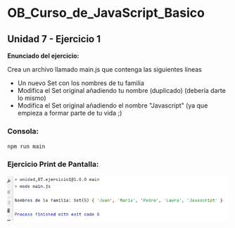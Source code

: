 # OB_Curso_de_JavaScript_Basico
## Unidad 7 - Ejercicio 1

**Enunciado del ejercicio:**

Crea un archivo llamado main.js que contenga las siguientes líneas

- Un nuevo Set con los nombres de tu familia
- Modifica el Set original añadiendo tu nombre (duplicado) (debería darte lo mismo)
- Modifica el Set original añadiendo el nombre "Javascript" (ya que empieza a formar parte de tu vida ;)

### Consola:
```
npm run main
```
### Ejercicio Print de Pantalla:

![Print de pantall ejercicio](img.png)

